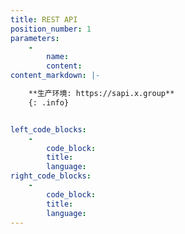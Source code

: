 ```yaml
---
title: REST API
position_number: 1
parameters:
    -
        name:
        content:
content_markdown: |-

    **生产环境: https://sapi.x.group**
    {: .info}


left_code_blocks:
    -
        code_block:
        title:
        language:
right_code_blocks:
    -
        code_block:
        title:
        language:
---
```


